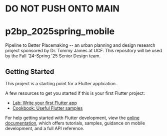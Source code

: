 # DO NOT PUSH ONTO MAIN

# p2bp_2025spring_mobile

Pipeline to Better Placemaking -- an urban planning and design research project sponsored by Dr. Tommy James at UCF. This repository will be used by the Fall '24-Spring '25 Senior Design team.

## Getting Started

This project is a starting point for a Flutter application.

A few resources to get you started if this is your first Flutter project:

- [Lab: Write your first Flutter app](https://docs.flutter.dev/get-started/codelab)
- [Cookbook: Useful Flutter samples](https://docs.flutter.dev/cookbook)

For help getting started with Flutter development, view the
[online documentation](https://docs.flutter.dev/), which offers tutorials,
samples, guidance on mobile development, and a full API reference.

